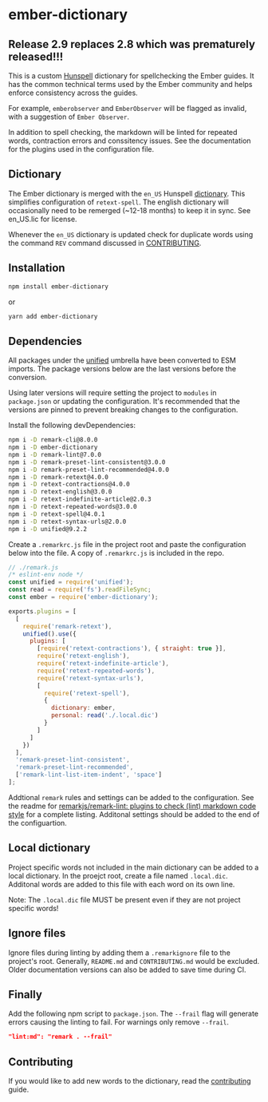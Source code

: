 # ember-dictionary

## **Release 2.9 replaces 2.8 which was prematurely released!!!**

This is a custom [Hunspell](http://hunspell.github.io) dictionary for
spellchecking the Ember guides. It has the common technical terms used by the
Ember community and helps enforce consistency across the guides.

For example, `emberobserver` and `EmberObserver` will be flagged as invalid,
with a suggestion of `Ember Observer`.

In addition to spell checking, the markdown will be linted for repeated words,
contraction errors and conssitency issues. See the documentation for the plugins
used in the configuration file.

## Dictionary

The Ember dictionary is merged with the `en_US` Hunspell
[dictionary](http://wordlist.sourceforge.net). This simplifies configuration of
`retext-spell`. The english dictionary will occasionally need to be remerged
(~12-18 months) to keep it in sync. See en_US.lic for license.

Whenever the `en_US` dictionary is updated check for duplicate words using the
command `REV` command discussed in [CONTRIBUTING](contributing#finally).

## Installation

```bash
npm install ember-dictionary
```

or

```bash
yarn add ember-dictionary
```

## Dependencies

All packages under the [unified](https://unifiedjs.com) umbrella have been
converted to ESM imports. The package versions below are the last versions
before the conversion.

Using later versions will require setting the project to `modules` in
`package.json` or updating the configuration. It's recommended that the versions
are pinned to prevent breaking changes to the configuration.

Install the following devDependencies:

```bash
npm i -D remark-cli@8.0.0
npm i -D ember-dictionary
npm i -D remark-lint@7.0.0
npm i -D remark-preset-lint-consistent@3.0.0
npm i -D remark-preset-lint-recommended@4.0.0
npm i -D remark-retext@4.0.0
npm i -D retext-contractions@4.0.0
npm i -D retext-english@3.0.0
npm i -D retext-indefinite-article@2.0.3
npm i -D retext-repeated-words@3.0.0
npm i -D retext-spell@4.0.1
npm i -D retext-syntax-urls@2.0.0
npm i -D unified@9.2.2
```

Create a `.remarkrc.js` file in the project root and paste the configuration
below into the file. A copy of `.remarkrc.js` is included in the repo.

```js
// ./remark.js
/* eslint-env node */
const unified = require('unified');
const read = require('fs').readFileSync;
const ember = require('ember-dictionary');

exports.plugins = [
  [
    require('remark-retext'),
    unified().use({
      plugins: [
        [require('retext-contractions'), { straight: true }],
        require('retext-english'),
        require('retext-indefinite-article'),
        require('retext-repeated-words'),
        require('retext-syntax-urls'),
        [
          require('retext-spell'),
          {
            dictionary: ember,
            personal: read('./.local.dic')
          }
        ]
      ]
    })
  ],
  'remark-preset-lint-consistent',
  'remark-preset-lint-recommended',
  ['remark-lint-list-item-indent', 'space']
];
```

Addtional `remark` rules and settings can be added to the configuration. See the
readme for
[remarkjs/remark-lint: plugins to check (lint) markdown code style](https://github.com/remarkjs/remark-lint)
for a complete listing. Additonal settings should be added to the end of the
configuartion.

## Local dictionary

Project specific words not included in the main dictionary can be added to a
local dictionary. In the proejct root, create a file named `.local.dic`.
Additonal words are added to this file with each word on its own line.

Note: The `.local.dic` file MUST be present even if they are not project
specific words!

## Ignore files

Ignore files during linting by adding them a `.remarkignore` file to the
project's root. Generally, `README.md` and `CONTRIBUTING.md` would be excluded.
Older documentation versions can also be added to save time during CI.

## Finally

Add the following npm script to `package.json`. The `--frail` flag will generate
errors causing the linting to fail. For warnings only remove `--frail`.

```json
"lint:md": "remark . --frail"
```

## Contributing

If you would like to add new words to the dictionary, read the
[contributing](./contributing.md) guide.
